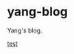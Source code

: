 # yang-blog

Yang's blog.

[test](https://github.com/Yang1345433/yang-blog/blob/main/test/actual.md#panda-ai)
